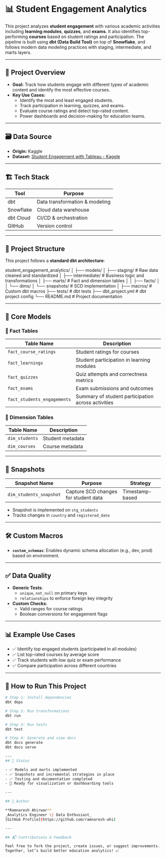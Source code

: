 # 📊 Student Engagement Analytics

This project analyzes **student engagement** with various academic activities including **learning modules**, **quizzes**, and **exams**. It also identifies top-performing **courses** based on student ratings and participation. The pipeline is built using **dbt (Data Build Tool)** on top of **Snowflake**, and follows modern data modeling practices with staging, intermediate, and marts layers.

---

## 📌 Project Overview

- **Goal:** Track how students engage with different types of academic content and identify the most effective courses.
- **Key Use Cases:**
  - Identify the most and least engaged students.
  - Track participation in learning, quizzes, and exams.
  - Evaluate course ratings and detect top-rated content.
  - Power dashboards and decision-making for education teams.

---

## 🗃️ Data Source

- **Origin:** Kaggle  
- **Dataset:** [Student Engagement with Tableau - Kaggle](https://www.kaggle.com/datasets/thedevastator/student-engagement-with-tableau-a-data-science-p?select=365_student_engagement.csv)

---

## 🏗️ Tech Stack

| Tool         | Purpose                          |
|--------------|----------------------------------|
| dbt          | Data transformation & modeling   |
| Snowflake    | Cloud data warehouse             |
| dbt Cloud    | CI/CD & orchestration            |
| GitHub       | Version control                  |

---

## 🧱 Project Structure

This project follows a **standard dbt architecture**:

student_engagement_analytics/
│
├── models/
│   ├── staging/           # Raw data cleaned and standardized
│   ├── intermediate/      # Business logic and transformations
│   ├── marts/             # Fact and dimension tables
│   │   ├── facts/
│   │   └── dims/
│   └── snapshots/         # SCD implementation
│
├── macros/                # Custom dbt macros
├── tests/                 # dbt tests
├── dbt_project.yml        # dbt project config
└── README.md              # Project documentation


---

## 🧩 Core Models

### 📂 Fact Tables

| Table Name                  | Description                                       |
|----------------------------|---------------------------------------------------|
| `fact_course_ratings`      | Student ratings for courses                       |
| `fact_learnings`           | Student participation in learning modules         |
| `fact_quizzes`             | Quiz attempts and correctness metrics             |
| `fact_exams`               | Exam submissions and outcomes                     |
| `fact_students_engagements`| Summary of student participation across activities|

### 📂 Dimension Tables

| Table Name     | Description                    |
|----------------|--------------------------------|
| `dim_students` | Student metadata               |
| `dim_courses`  | Course metadata                |

---

## 📸 Snapshots

| Snapshot Name           | Purpose                                | Strategy       |
|-------------------------|----------------------------------------|----------------|
| `dim_students_snapshot` | Capture SCD changes for student data   | Timestamp-based|

- Snapshot is implemented on `stg_students`
- Tracks changes in `country` and `registered_date`

---

## 🛠️ Custom Macros

- **`custom_schemas`**: Enables dynamic schema allocation (e.g., dev, prod) based on environment.

---

## ✅ Data Quality

- **Generic Tests**:
  - `unique`, `not_null` on primary keys
  - `relationships` to enforce foreign key integrity
- **Custom Checks**:
  - Valid ranges for course ratings
  - Boolean conversions for engagement flags

---

## 📊 Example Use Cases

- ✅ Identify top engaged students (participated in all modules)
- ✅ List top-rated courses by average score
- ✅ Track students with low quiz or exam performance
- ✅ Compare participation across different countries

---

## 🚀 How to Run This Project

```bash
# Step 1: Install dependencies
dbt deps

# Step 2: Run transformations
dbt run

# Step 3: Run tests
dbt test

# Step 4: Generate and view docs
dbt docs generate
dbt docs serve

---
## 📌 Status

- ✅ Models and marts implemented  
- ✅ Snapshots and incremental strategies in place  
- ✅ Testing and documentation completed  
- 🔄 Ready for visualization or dashboarding tools  

---

## 👤 Author

**Ramnaresh Ahirwar**  
_Analytics Engineer \| Data Enthusiast_  
[GitHub Profile](https://github.com/ramnaresh-ahi)

---

## 📬 Contributions & Feedback

Feel free to fork the project, create issues, or suggest improvements.  
Together, let’s build better education analytics! 📈

